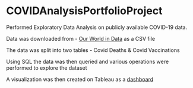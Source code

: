 # COVIDAnalysisPortfolioProject

Performed Exploratory Data Analysis on publicly available COVID-19 data.

Data was downloaded from - [Our World in Data](https://ourworldindata.org/covid-deaths) as a CSV file

The data was split into two tables - Covid Deaths & Covid Vaccinations

Using SQL the data was then queried and various operations were performed to explore the dataset

A visualization was then created on Tableau as a [dashboard](https://public.tableau.com/views/CovidDataAnalysisDashboard_16732582597960/Dashboard1?:language=en-US&publish=yes&:display_count=n&:origin=viz_share_link)
